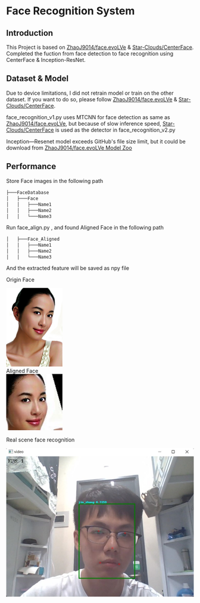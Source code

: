 # Face Recognition System
## Introduction
This Project is based on [ZhaoJ9014/face.evoLVe](https://github.com/ZhaoJ9014/face.evoLVe) & [Star-Clouds/CenterFace](https://github.com/Star-Clouds/CenterFace). Completed the fuction from face detection to face recognition using CenterFace & Inception-ResNet.

## Dataset & Model
Due to device limitations, I did not retrain model or train on the other dataset. If you want to do so, please follow  [ZhaoJ9014/face.evoLVe](https://github.com/ZhaoJ9014/face.evoLVe) & [Star-Clouds/CenterFace](https://github.com/Star-Clouds/CenterFace).

face_recognition_v1.py uses MTCNN for face detection as same as [ZhaoJ9014/face.evoLVe](https://github.com/ZhaoJ9014/face.evoLVe), but because of slow inference speed, [Star-Clouds/CenterFace](https://github.com/Star-Clouds/CenterFace) is used as the detector in face_recognition_v2.py

Inception—Resenet model exceeds GitHub's file size limit, but it could be download from [ZhaoJ9014/face.evoLVe Model Zoo](https://github.com/ZhaoJ9014/face.evoLVe) 
## Performance
Store Face images in the following path
```
├───FaceDatabase
│   ├───Face
│   │   ├───Name1
│   │   ├───Name2
│   │   └───Name3
```

Run face_align.py , and found Aligned Face in the following path

```
│   ├───Face_Aligned
│   │   ├───Name1
│   │   ├───Name2
│   │   └───Name3
```
And the extracted feature will be saved as npy file


Origin Face
<div align="left">
<img src=FaceDatabase\Face\Name2\name2.jpg width=30% height=30%/>
</div>
Aligned Face
<div align="left">
<img src=FaceDatabase\Face_Aligned\Name2\name2.jpg width=30% height=30%/>

Real scene face recognition

<div align="left">
<img src=result1.jpg/>
